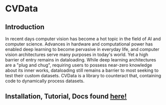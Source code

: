# CVData

## Introduction

In recent days computer vision has become a hot topic in the field of AI and computer science. Advances in hardware and computational power has enabled deep learning to become pervasive in everyday life, and computer vision architectures serve many purposes in today's world. Yet a high barrier of entry remains in dataloading. While deep learning architectures are a "plug and chug", requiring users to possess near-zero knowledge about its inner works, dataloading still remains a barrier to most seeking to test their custom datasets. CVData is a library to counteract that, containing code to dynamically process datasets.

## Installation, Tutorial, Docs found [here!](https://atong28.github.io/CVDataloading/)